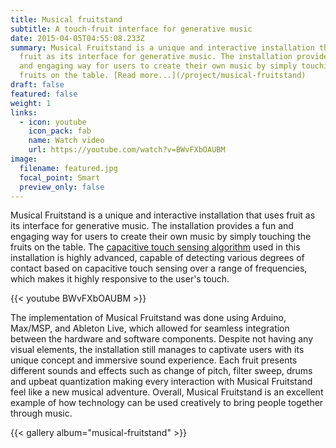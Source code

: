 ```yaml
---
title: Musical fruitstand
subtitle: A touch-fruit interface for generative music
date: 2015-04-05T04:55:08.233Z
summary: Musical Fruitstand is a unique and interactive installation that uses
  fruit as its interface for generative music. The installation provides a fun
  and engaging way for users to create their own music by simply touching the
  fruits on the table. [Read more...](/project/musical-fruitstand)
draft: false
featured: false
weight: 1
links:
  - icon: youtube
    icon_pack: fab
    name: Watch video
    url: https://youtube.com/watch?v=BWvFXbOAUBM
image:
  filename: featured.jpg
  focal_point: Smart
  preview_only: false
---
```



Musical Fruitstand is a unique and interactive installation that uses fruit as its interface for generative music. The installation provides a fun and engaging way for users to create their own music by simply touching the fruits on the table. The [capacitive touch sensing algorithm](https://satomunehiko.com/works/touche/) used in this installation is highly advanced, capable of detecting various degrees of contact based on capacitive touch sensing over a range of frequencies, which makes it highly responsive to the user's touch.

<div class="mb-3">
  {{< youtube BWvFXbOAUBM >}}
</div>

The implementation of Musical Fruitstand was done using Arduino, Max/MSP, and Ableton Live, which allowed for seamless integration between the hardware and software components. Despite not having any visual elements, the installation still manages to captivate users with its unique concept and immersive sound experience. Each fruit presents different sounds and effects such as change of pitch, filter sweep, drums and upbeat quantization making every interaction with Musical Fruitstand feel like a new musical adventure. Overall, Musical Fruitstand is an excellent example of how technology can be used creatively to bring people together through music.

<!--StartFragment-->

{{< gallery album="musical-fruitstand" >}}

<!--EndFragment-->